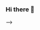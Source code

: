 ### Hi there 👋

<!--
**hoBabu1/hoBabu1** is a ✨ _special_ ✨ repository because its `README.md` (this file) appears on your GitHub profile.

Here are some ideas to get you started:

- 🔭 I’m currently working on ...
- 🌱 I’m currently learning ...
- 👯 I’m looking to collaborate on ...
- 🤔 I’m looking for help with ...
- 💬 Ask me about ...
- 📫 How to reach me: ...
- 😄 Pronouns: ...
- ⚡ Fun fact: ...# 💫 About Me:
🌱 I’m currently learning Blockchain Technology!<br><br>👯 I’m looking to collaborate on cloud<br><br>💬 Ask me about Anything<br><br>📫 See my coding profiles:  <br><br>😄 Pronouns: he/him<br><br>⚡ Fun fact:  Aman Kumar aka hoBabu


## 🌐 Socials:
[![Discord](https://img.shields.io/badge/Discord-%237289DA.svg?logo=discord&logoColor=white)](https://discord.gg/Nb3pFGxB) [![Instagram](https://img.shields.io/badge/Instagram-%23E4405F.svg?logo=Instagram&logoColor=white)](https://instagram.com/hobabu__) [![LinkedIn](https://img.shields.io/badge/LinkedIn-%230077B5.svg?logo=linkedin&logoColor=white)](https://linkedin.com/in/aman-kumar-b62407265) [![Reddit](https://img.shields.io/badge/Reddit-%23FF4500.svg?logo=Reddit&logoColor=white)](https://reddit.com/user/HoBabu) [![Twitter](https://img.shields.io/badge/Twitter-%231DA1F2.svg?logo=Twitter&logoColor=white)](https://twitter.com/hobabu1) 

# 💻 Tech Stack:
![C](https://img.shields.io/badge/c-%2300599C.svg?style=plastic&logo=c&logoColor=white) ![C++](https://img.shields.io/badge/c++-%2300599C.svg?style=plastic&logo=c%2B%2B&logoColor=white) ![CSS3](https://img.shields.io/badge/css3-%231572B6.svg?style=plastic&logo=css3&logoColor=white) ![HTML5](https://img.shields.io/badge/html5-%23E34F26.svg?style=plastic&logo=html5&logoColor=white) ![Java](https://img.shields.io/badge/java-%23ED8B00.svg?style=plastic&logo=openjdk&logoColor=white) ![JavaScript](https://img.shields.io/badge/javascript-%23323330.svg?style=plastic&logo=javascript&logoColor=%23F7DF1E) ![Solidity](https://img.shields.io/badge/Solidity-%23363636.svg?style=plastic&logo=solidity&logoColor=white) ![Python](https://img.shields.io/badge/python-3670A0?style=plastic&logo=python&logoColor=ffdd54) ![Anaconda](https://img.shields.io/badge/Anaconda-%2344A833.svg?style=plastic&logo=anaconda&logoColor=white) ![Remix](https://img.shields.io/badge/remix-%23000.svg?style=plastic&logo=remix&logoColor=white) ![Web3.js](https://img.shields.io/badge/web3.js-F16822?style=plastic&logo=web3.js&logoColor=white) ![Adobe Photoshop](https://img.shields.io/badge/adobe%20photoshop-%2331A8FF.svg?style=plastic&logo=adobe%20photoshop&logoColor=white) ![Canva](https://img.shields.io/badge/Canva-%2300C4CC.svg?style=plastic&logo=Canva&logoColor=white) ![Matplotlib](https://img.shields.io/badge/Matplotlib-%23ffffff.svg?style=plastic&logo=Matplotlib&logoColor=black) ![NumPy](https://img.shields.io/badge/numpy-%23013243.svg?style=plastic&logo=numpy&logoColor=white) ![Pandas](https://img.shields.io/badge/pandas-%23150458.svg?style=plastic&logo=pandas&logoColor=white) ![Plotly](https://img.shields.io/badge/Plotly-%233F4F75.svg?style=plastic&logo=plotly&logoColor=white) ![scikit-learn](https://img.shields.io/badge/scikit--learn-%23F7931E.svg?style=plastic&logo=scikit-learn&logoColor=white) ![GIT](https://img.shields.io/badge/Git-fc6d26?style=plastic&logo=git&logoColor=white)
# 📊 GitHub Stats:
![](https://github-readme-stats.vercel.app/api?username=hoBabu1&theme=dark&hide_border=false&include_all_commits=true&count_private=true)<br/>
![](https://github-readme-streak-stats.herokuapp.com/?user=hoBabu1&theme=dark&hide_border=false)<br/>
![](https://github-readme-stats.vercel.app/api/top-langs/?username=hoBabu1&theme=dark&hide_border=false&include_all_commits=true&count_private=true&layout=compact)

---
[![](https://visitcount.itsvg.in/api?id=hoBabu1&icon=0&color=0)](https://visitcount.itsvg.in)

<!-- Proudly created with GPRM ( https://gprm.itsvg.in ) -->
-->
